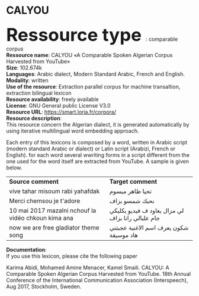 # <b>CALYOU</b><br>

<b> <font size="+5"> Ressource type </font></b>: comparable corpus<br>
<b>Ressource name</b>: CALYOU «A Comparable  Spoken Algerian Corpus Harvested from YouTube»<br>
<b>Size</b>: 102.674k<br>
<b>Languages</b>: Arabic dialect, Modern Standard Arabic, French and English. <br>
<b>Modality</b>: written <br>
<b>Use of the resource</b>: Extraction parallel corpus for machine transaltion, extraction bilingual lexicon<br>
<b>Resource availability</b>: freely available<br>
<b>License</b>: GNU General public License V3.0<br>
<b>Resource URL</b>: https://smart.loria.fr/corpora/<br>
<b>Resource description</b>: <br>
This resource concern the Algerian dialect, it is generated automatically by using iterative multilingual word embedding approach. <br>

Each entry of this lexicons is composed by a word, written in Arabic script (modern standard Arabic or dialect) or Latin script (Arabizi, French or English). for each word  several wwriting forms  in a script different from the one used for the word itself are extracted from YouTube. A sample is given below. <br>

<table>
  <tr>
    <td> <b> Source comment</b></td>
    <td><b>Target comment</b></td>
  
  </tr>
  <tr>
    <td>vive tahar misoum rabi yahafdak</td>
    <td>تحيا طاهر ميسوم </td>
  
  </tr>
<tr>
    <td>Merci chemsou je t'adore </td>
    <td>نحبك شمسو بزاف</td>
  
  </tr>
 
  <tr>
    <td> 10 mai 2017 mazalni nchouf la vidéo chkoun kima ana </td>
    <td>لي مزال يعاود ف فيديو يكليكي جام علبالي رانا بزاف</td>
  
  </tr>
   <tr>
    <td> now we are free gladiator theme song </td>
    <td>شكون يعرف اسم الاغنية عجبتني هاد موسيقة</td>
  
  </tr>
</table>
<b>Documentation</b>: <br>
If you use this lexicon, please cite the following paper <br>

Karima Abidi, Mohamed Amine Menacer, Kamel Smaili. CALYOU: A Comparable Spoken Algerian Corpus Harvested from YouTube. 18th Annual Conference of the International Communication Association (Interspeech), Aug 2017, Stockholm, Sweden.
